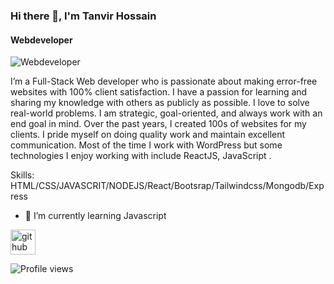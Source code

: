 ### Hi there 👋, I'm Tanvir Hossain
#### Webdeveloper
![Webdeveloper](https://www.mooc.org/hubfs/what-computer-programming-jobs-offer-remote-work-jpg.jpeg)

I’m a Full-Stack Web developer who is passionate about making error-free websites with 100% client satisfaction. I have a passion for learning and sharing my knowledge with others as publicly as possible. I love to solve real-world problems. I am strategic, goal-oriented, and always work with an end goal in mind. Over the past years, I created 100s of websites for my clients. I pride myself on doing quality work and maintain excellent communication. Most of the time I work with WordPress but some technologies I enjoy working with include ReactJS, JavaScript .

Skills: HTML/CSS/JAVASCRIT/NODEJS/React/Bootsrap/Tailwindcss/Mongodb/Express

- 🌱 I’m currently learning Javascript 


[<img src='https://cdn.jsdelivr.net/npm/simple-icons@3.0.1/icons/github.svg' alt='github' height='40'>](https://github.com/devtanvir)  

![Profile views](https://gpvc.arturio.dev/devtanvir)  
